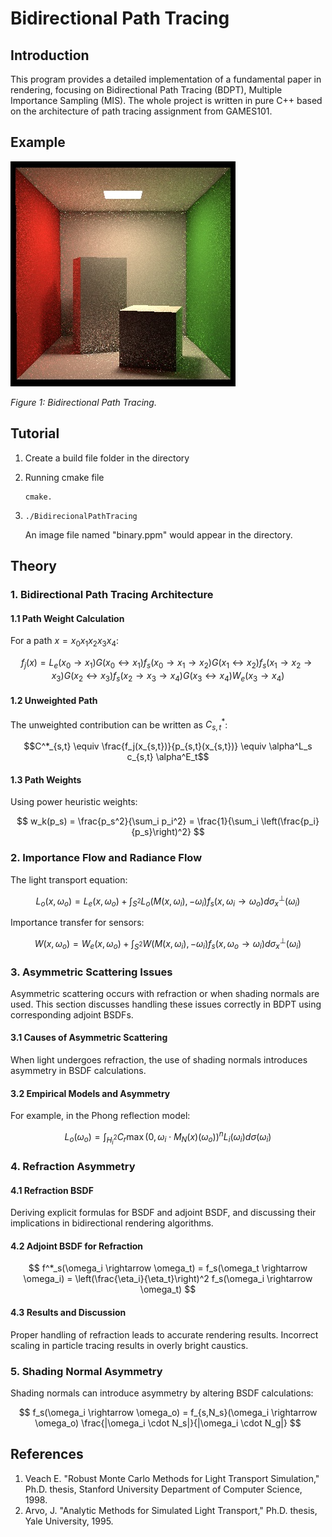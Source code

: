 # Bidirectional Path Tracing

## Introduction

This program provides a detailed implementation of a fundamental paper in rendering, focusing on Bidirectional Path Tracing (BDPT), Multiple Importance Sampling (MIS). The whole project is written in pure C++ based on the architecture of path tracing assignment from GAMES101.

## Example

![BidirectionalPathTracing](images/BidirectionalPathTracing.jpg)

*Figure 1: Bidirectional Path Tracing.*

## Tutorial

1. Create a build file folder in the directory

2. Running cmake file

   ```
   cmake.
   ```

3. ```
   ./BidirecionalPathTracing
   ```

   An image file named "binary.ppm" would appear in the directory.

## Theory

### 1. Bidirectional Path Tracing Architecture

#### 1.1 Path Weight Calculation

For a path $x = x_0x_1x_2x_3x_4$:

$$ f_j(x) = L_e(x_0 \rightarrow x_1) G(x_0 \leftrightarrow x_1) f_s(x_0 \rightarrow x_1 \rightarrow x_2) G(x_1 \leftrightarrow x_2) f_s(x_1 \rightarrow x_2 \rightarrow x_3) G(x_2 \leftrightarrow x_3) f_s(x_2 \rightarrow x_3 \rightarrow x_4) G(x_3 \leftrightarrow x_4) W_e(x_3 \rightarrow x_4) $$

#### 1.2 Unweighted Path

The unweighted contribution can be written as $C^*_{s,t}$:

$$C^*_{s,t} \equiv \frac{f_j(x_{s,t})}{p_{s,t}(x_{s,t})} \equiv \alpha^L_s c_{s,t} \alpha^E_t$$

#### 1.3 Path Weights

Using power heuristic weights:

$$ w_k(p_s) = \frac{p_s^2}{\sum_i p_i^2} = \frac{1}{\sum_i \left(\frac{p_i}{p_s}\right)^2} $$

### 2. Importance Flow and Radiance Flow

The light transport equation:

$$ L_o(x, \omega_o) = L_e(x, \omega_o) + \int_{S^2} L_o(M(x, \omega_i), -\omega_i) f_s(x, \omega_i \rightarrow \omega_o) d\sigma^\perp_x(\omega_i) $$

Importance transfer for sensors:

$$ W(x, \omega_o) = W_e(x, \omega_o) + \int_{S^2} W(M(x, \omega_i), -\omega_i) f_s(x, \omega_o \rightarrow \omega_i) d\sigma^\perp_x(\omega_i) $$

### 3. Asymmetric Scattering Issues

Asymmetric scattering occurs with refraction or when shading normals are used. This section discusses handling these issues correctly in BDPT using corresponding adjoint BSDFs.

#### 3.1 Causes of Asymmetric Scattering

When light undergoes refraction, the use of shading normals introduces asymmetry in BSDF calculations.

#### 3.2 Empirical Models and Asymmetry

For example, in the Phong reflection model:

$$ L_o(\omega_o) = \int_{H^2_i} C_r \max(0, \omega_i \cdot M_N(x)(\omega_o))^n L_i(\omega_i) d\sigma(\omega_i) $$

### 4. Refraction Asymmetry

#### 4.1 Refraction BSDF

Deriving explicit formulas for BSDF and adjoint BSDF, and discussing their implications in bidirectional rendering algorithms.

#### 4.2 Adjoint BSDF for Refraction

$$ f^*_s(\omega_i \rightarrow \omega_t) = f_s(\omega_t \rightarrow \omega_i) = \left(\frac{\eta_i}{\eta_t}\right)^2 f_s(\omega_i \rightarrow \omega_t) $$

#### 4.3 Results and Discussion

Proper handling of refraction leads to accurate rendering results. Incorrect scaling in particle tracing results in overly bright caustics.

### 5. Shading Normal Asymmetry

Shading normals can introduce asymmetry by altering BSDF calculations:

$$ f_s(\omega_i \rightarrow \omega_o) = f_{s,N_s}(\omega_i \rightarrow \omega_o) \frac{|\omega_i \cdot N_s|}{|\omega_i \cdot N_g|} $$

## References

1. Veach E. "Robust Monte Carlo Methods for Light Transport Simulation," Ph.D. thesis, Stanford University Department of Computer Science, 1998.
2. Arvo, J. "Analytic Methods for Simulated Light Transport," Ph.D. thesis, Yale University, 1995.
